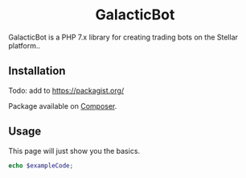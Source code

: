 <h1 align="center">GalacticBot</h1>

GalacticBot is a PHP 7.x library for creating trading bots on the Stellar platform..

## Installation

Todo: add to https://packagist.org/

Package available on [Composer](https://packagist.org/packages/unwindnl/galacticbot).

## Usage 

This page will just show you the basics.

```php
echo $exampleCode;
```

